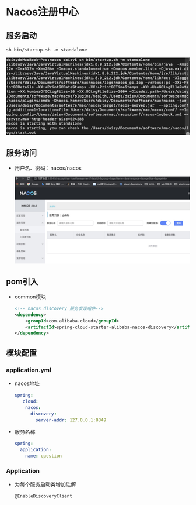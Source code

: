 # Nacos注册中心

## 服务启动

```
sh bin/startup.sh -m standalone
```

<img src="../images/image-20210701072509716.png" alt="image-20210701072509716" style="zoom:50%;" />

## 服务访问

- 用户名、密码：nacos/nacos

  <img src="../images/image-20210701072622694.png" alt="image-20210701072622694" style="zoom:50%;" />

## pom引入

- common模块

  ```xml
  <!-- nacos discovery 服务发现组件-->
  <dependency>
      <groupId>com.alibaba.cloud</groupId>
      <artifactId>spring-cloud-starter-alibaba-nacos-discovery</artifactId>
  </dependency>
  ```

## 模块配置

### application.yml

- nacos地址

  ```yaml
  spring:
     cloud:
      nacos:
        discovery:
          server-addr: 127.0.0.1:8849
  ```

- 服务名称

  ```yaml
  spring:
    application:
      name: question
  ```

  

### Application

- 为每个服务启动类增加注解

  ```
  @EnableDiscoveryClient
  ```

  